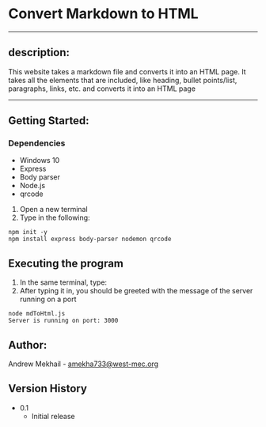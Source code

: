 # Convert Markdown to HTML
---
## description:
This website takes a markdown file and converts it into an HTML page. It takes all the elements that are included, like heading, bullet points/list, paragraphs, links, etc. and converts it into an HTML page

---
## Getting Started:
### Dependencies
* Windows 10
* Express
* Body parser
* Node.js
* qrcode

1. Open a new terminal
2. Type in the following:
```
npm init -y
npm install express body-parser nodemon qrcode
```

## Executing the program
1. In the same terminal, type:
2. After typing it in, you should be greeted with the message of the server running on a port
```
node mdToHtml.js
Server is running on port: 3000
```

## Author:
Andrew Mekhail - amekha733@west-mec.org

## Version History
* 0.1
  *   Initial release

